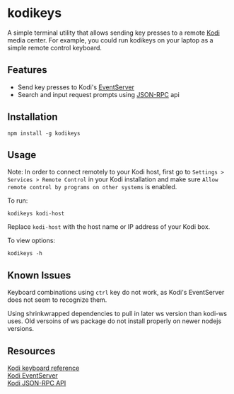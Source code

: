 # kodikeys

A simple terminal utility that allows sending key presses to a remote [Kodi](http://kodi.tv/) media center. For example, you could run kodikeys on your laptop as a simple remote control keyboard.

## Features
* Send key presses to Kodi's [EventServer](http://kodi.wiki/view/EventServer)  
* Search and input request prompts using [JSON-RPC](http://kodi.wiki/view/JSON-RPC_API) api  

## Installation
`npm install -g kodikeys`

## Usage

Note: In order to connect remotely to your Kodi host, first go to `Settings > Services > Remote Control` in your Kodi installation and make sure `Allow remote control by programs on other systems` is enabled.

To run:

```
kodikeys kodi-host
```

Replace `kodi-host` with the host name or IP address of your Kodi box.

To view options:

```
kodikeys -h
```

## Known Issues

Keyboard combinations using `ctrl` key do not work, as Kodi's EventServer does not seem to recognize them.

Using shrinkwrapped dependencies to pull in later ws version than kodi-ws uses. Old versoins of ws package do not install properly on newer nodejs versions.

## Resources
[Kodi keyboard reference](http://kodi.wiki/view/Keyboard_controls)  
[Kodi EventServer](http://kodi.wiki/view/EventServer)  
[Kodi JSON-RPC API](http://kodi.wiki/view/JSON-RPC_API)
